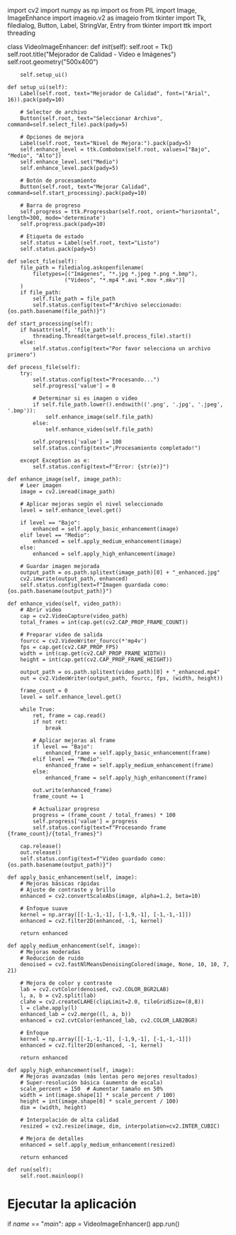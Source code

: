 

import cv2
import numpy as np
import os
from PIL import Image, ImageEnhance
import imageio.v2 as imageio
from tkinter import Tk, filedialog, Button, Label, StringVar, Entry
from tkinter import ttk
import threading

class VideoImageEnhancer:
    def _init_(self):
        self.root = Tk()
        self.root.title("Mejorador de Calidad - Video e Imágenes")
        self.root.geometry("500x400")
        
        self.setup_ui()
        
    def setup_ui(self):
        Label(self.root, text="Mejorador de Calidad", font=("Arial", 16)).pack(pady=10)
        
        # Selector de archivo
        Button(self.root, text="Seleccionar Archivo", command=self.select_file).pack(pady=5)
        
        # Opciones de mejora
        Label(self.root, text="Nivel de Mejora:").pack(pady=5)
        self.enhance_level = ttk.Combobox(self.root, values=["Bajo", "Medio", "Alto"])
        self.enhance_level.set("Medio")
        self.enhance_level.pack(pady=5)
        
        # Botón de procesamiento
        Button(self.root, text="Mejorar Calidad", command=self.start_processing).pack(pady=10)
        
        # Barra de progreso
        self.progress = ttk.Progressbar(self.root, orient="horizontal", length=300, mode='determinate')
        self.progress.pack(pady=10)
        
        # Etiqueta de estado
        self.status = Label(self.root, text="Listo")
        self.status.pack(pady=5)
        
    def select_file(self):
        file_path = filedialog.askopenfilename(
            filetypes=[("Imágenes", "*.jpg *.jpeg *.png *.bmp"), 
                      ("Videos", "*.mp4 *.avi *.mov *.mkv")]
        )
        if file_path:
            self.file_path = file_path
            self.status.config(text=f"Archivo seleccionado: {os.path.basename(file_path)}")
    
    def start_processing(self):
        if hasattr(self, 'file_path'):
            threading.Thread(target=self.process_file).start()
        else:
            self.status.config(text="Por favor selecciona un archivo primero")
    
    def process_file(self):
        try:
            self.status.config(text="Procesando...")
            self.progress['value'] = 0
            
            # Determinar si es imagen o video
            if self.file_path.lower().endswith(('.png', '.jpg', '.jpeg', '.bmp')):
                self.enhance_image(self.file_path)
            else:
                self.enhance_video(self.file_path)
                
            self.progress['value'] = 100
            self.status.config(text="¡Procesamiento completado!")
            
        except Exception as e:
            self.status.config(text=f"Error: {str(e)}")
    
    def enhance_image(self, image_path):
        # Leer imagen
        image = cv2.imread(image_path)
        
        # Aplicar mejoras según el nivel seleccionado
        level = self.enhance_level.get()
        
        if level == "Bajo":
            enhanced = self.apply_basic_enhancement(image)
        elif level == "Medio":
            enhanced = self.apply_medium_enhancement(image)
        else:
            enhanced = self.apply_high_enhancement(image)
        
        # Guardar imagen mejorada
        output_path = os.path.splitext(image_path)[0] + "_enhanced.jpg"
        cv2.imwrite(output_path, enhanced)
        self.status.config(text=f"Imagen guardada como: {os.path.basename(output_path)}")
    
    def enhance_video(self, video_path):
        # Abrir video
        cap = cv2.VideoCapture(video_path)
        total_frames = int(cap.get(cv2.CAP_PROP_FRAME_COUNT))
        
        # Preparar video de salida
        fourcc = cv2.VideoWriter_fourcc(*'mp4v')
        fps = cap.get(cv2.CAP_PROP_FPS)
        width = int(cap.get(cv2.CAP_PROP_FRAME_WIDTH))
        height = int(cap.get(cv2.CAP_PROP_FRAME_HEIGHT))
        
        output_path = os.path.splitext(video_path)[0] + "_enhanced.mp4"
        out = cv2.VideoWriter(output_path, fourcc, fps, (width, height))
        
        frame_count = 0
        level = self.enhance_level.get()
        
        while True:
            ret, frame = cap.read()
            if not ret:
                break
            
            # Aplicar mejoras al frame
            if level == "Bajo":
                enhanced_frame = self.apply_basic_enhancement(frame)
            elif level == "Medio":
                enhanced_frame = self.apply_medium_enhancement(frame)
            else:
                enhanced_frame = self.apply_high_enhancement(frame)
            
            out.write(enhanced_frame)
            frame_count += 1
            
            # Actualizar progreso
            progress = (frame_count / total_frames) * 100
            self.progress['value'] = progress
            self.status.config(text=f"Procesando frame {frame_count}/{total_frames}")
        
        cap.release()
        out.release()
        self.status.config(text=f"Video guardado como: {os.path.basename(output_path)}")
    
    def apply_basic_enhancement(self, image):
        # Mejoras básicas rápidas
        # Ajuste de contraste y brillo
        enhanced = cv2.convertScaleAbs(image, alpha=1.2, beta=10)
        
        # Enfoque suave
        kernel = np.array([[-1,-1,-1], [-1,9,-1], [-1,-1,-1]])
        enhanced = cv2.filter2D(enhanced, -1, kernel)
        
        return enhanced
    
    def apply_medium_enhancement(self, image):
        # Mejoras moderadas
        # Reducción de ruido
        denoised = cv2.fastNlMeansDenoisingColored(image, None, 10, 10, 7, 21)
        
        # Mejora de color y contraste
        lab = cv2.cvtColor(denoised, cv2.COLOR_BGR2LAB)
        l, a, b = cv2.split(lab)
        clahe = cv2.createCLAHE(clipLimit=2.0, tileGridSize=(8,8))
        l = clahe.apply(l)
        enhanced_lab = cv2.merge((l, a, b))
        enhanced = cv2.cvtColor(enhanced_lab, cv2.COLOR_LAB2BGR)
        
        # Enfoque
        kernel = np.array([[-1,-1,-1], [-1,9,-1], [-1,-1,-1]])
        enhanced = cv2.filter2D(enhanced, -1, kernel)
        
        return enhanced
    
    def apply_high_enhancement(self, image):
        # Mejoras avanzadas (más lentas pero mejores resultados)
        # Super-resolución básica (aumento de escala)
        scale_percent = 150  # Aumentar tamaño en 50%
        width = int(image.shape[1] * scale_percent / 100)
        height = int(image.shape[0] * scale_percent / 100)
        dim = (width, height)
        
        # Interpolación de alta calidad
        resized = cv2.resize(image, dim, interpolation=cv2.INTER_CUBIC)
        
        # Mejora de detalles
        enhanced = self.apply_medium_enhancement(resized)
        
        return enhanced

    def run(self):
        self.root.mainloop()

# Ejecutar la aplicación
if _name_ == "_main_":
    app = VideoImageEnhancer()
    app.run()
